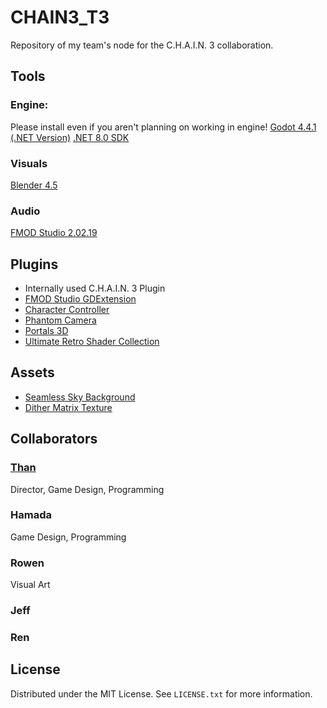# CHAIN3_T3
Repository of my team's node for the C.H.A.I.N. 3 collaboration.
## Tools
### Engine:
Please install even if you aren't planning on working in engine!
[Godot 4.4.1 (.NET Version)](https://godotengine.org/download/archive/4.4.1-stable/)
[.NET 8.0 SDK](https://dotnet.microsoft.com/en-us/download/dotnet/8.0)
### Visuals
[Blender 4.5](https://www.blender.org/download/lts/4-5/)
### Audio
[FMOD Studio 2.02.19](https://www.fmod.com/download#fmodstudio)
## Plugins
- Internally used C.H.A.I.N. 3 Plugin
- [FMOD Studio GDExtension](https://github.com/utopia-rise/fmod-gdextension)
- [Character Controller](https://godotengine.org/asset-library/asset/1567)
- [Phantom Camera](https://phantom-camera.dev/)
- [Portals 3D](https://godotengine.org/asset-library/asset/4022)
- [Ultimate Retro Shader Collection](https://godotengine.org/asset-library/asset/2989)
## Assets
- [Seamless Sky Background](https://screamingbrainstudios.itch.io/seamless-sky-backgrounds)
- [Dither Matrix Texture](https://github.com/tromero/BayerMatrix)
## Collaborators
### [Than](https://thanathan.com)
  Director, Game Design, Programming
### Hamada
  Game Design, Programming
### Rowen
  Visual Art
### Jeff
### Ren
## License
Distributed under the MIT License. See `LICENSE.txt` for more information.
